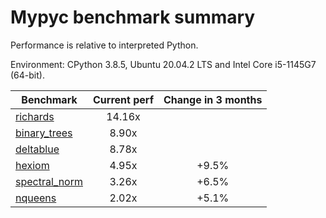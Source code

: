 # Mypyc benchmark summary

Performance is relative to interpreted Python.

Environment: CPython 3.8.5, Ubuntu 20.04.2 LTS and Intel Core i5-1145G7 (64-bit).

| Benchmark | Current perf | Change in 3 months |
| --- | :---: | :---: |
| [richards](benchmarks/richards.md) | 14.16x |  |
| [binary_trees](benchmarks/binary_trees.md) | 8.90x |  |
| [deltablue](benchmarks/deltablue.md) | 8.78x |  |
| [hexiom](benchmarks/hexiom.md) | 4.95x | +9.5% |
| [spectral_norm](benchmarks/spectral_norm.md) | 3.26x | +6.5% |
| [nqueens](benchmarks/nqueens.md) | 2.02x | +5.1% |
